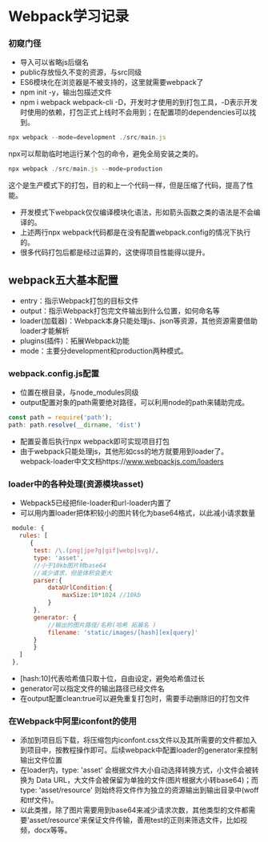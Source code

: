 # Webpack学习记录
### 初窥门径
- 导入可以省略js后缀名
- public存放恒久不变的资源，与src同级
- ES6模块化在浏览器是不被支持的，这里就需要webpack了
- npm init -y，输出包描述文件
- npm i webpack webpack-cli -D，开发时才使用的到打包工具，-D表示开发时使用的依赖，打包正式上线时不会用到；在配置项的dependencies可以找到。
```javascript
npx webpack --mode=development ./src/main.js
```
npx可以帮助临时地运行某个包的命令，避免全局安装之类的。
```javascript
npx webpack ./src/main.js --mode=production
```
这个是生产模式下的打包，目的和上一个代码一样，但是压缩了代码，提高了性能。
- 开发模式下webpack仅仅编译模块化语法，形如箭头函数之类的语法是不会编译的。
- 上述两行npx webpack代码都是在没有配置webpack.config的情况下执行的。
- 很多代码打包后都是经过运算的，这使得项目性能得以提升。
## webpack五大基本配置
- entry：指示Webpack打包的目标文件
- output：指示Webpack打包完文件输出到什么位置，如何命名等
- loader(加载器)：Webpack本身只能处理js、json等资源，其他资源需要借助loader才能解析
- plugins(插件)：拓展Webpack功能
- mode：主要分development和production两种模式。
### webpack.config.js配置
- 位置在根目录，与node_modules同级
- output配置对象的path需要绝对路径，可以利用node的path来辅助完成。 
```javascript
const path = require('path');
path: path.resolve(__dirname, 'dist')
```
- 配置妥善后执行npx webpack即可实现项目打包
- 由于webpack只能处理js，其他形如css的地方就要用到loader了。webpack-loader中文文档https://www.webpackjs.com/loaders
### loader中的各种处理(资源模块asset)
- Webpack5已经把file-loader和url-loader内置了
- 可以用内置loader把体积较小的图片转化为base64格式，以此减小请求数量
 ```javascript
  module: {
    rules: [
       {
        test: /\.(png|jpe?g|gif|webp|svg)/,
        type: 'asset',
        //小于10kb图片转base64
        //减少请求，但是体积会更大
        parser:{
            dataUrlCondition:{
                maxSize:10*1024 //10kb
            }
        },
        generator: {
            //输出的图片路径/名称(哈希 拓展名 )
            filename: 'static/images/[hash][ex[query]'
        }
        }
    ]
  },
 ```
- [hash:10]代表哈希值只取十位，自由设定，避免哈希值过长
- generator可以指定文件的输出路径已经文件名
- 在output配置clean:true可以避免重复打包时，需要手动删除旧的打包文件

### 在Webpack中阿里iconfont的使用
- 添加到项目后下载，将压缩包内iconfont.css文件以及其所需要的文件都加入到项目中，按教程操作即可。后续webpack中配置loader的generator来控制输出文件位置
- 在loader内，type: 'asset' 会根据文件大小自动选择转换方式，小文件会被转换为 Data URL，大文件会被保留为单独的文件(图片根据大小转base64)；而 type: 'asset/resource' 则始终将文件作为独立的资源输出到输出目录中(woff和ttf文件)。
- 以此类推，除了图片需要用到base64来减少请求次数，其他类型的文件都需要'asset/resource'来保证文件传输，善用test的正则来筛选文件，比如视频，docx等等。
